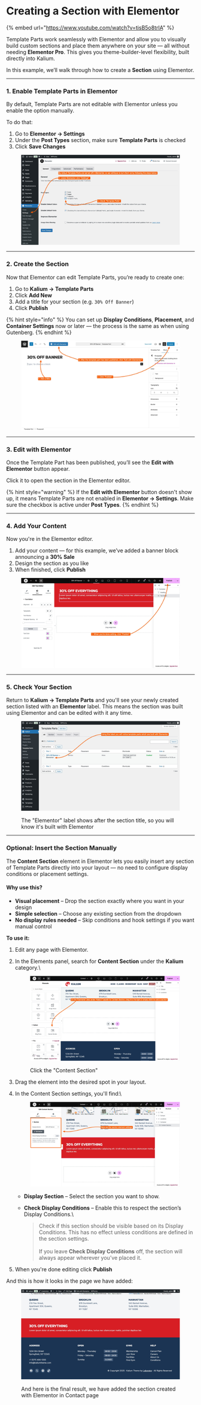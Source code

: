 # Creating a Section with Elementor

{% embed url="https://www.youtube.com/watch?v=tisB5o8trIA" %}

Template Parts work seamlessly with Elementor and allow you to visually build custom sections and place them anywhere on your site — all without needing **Elementor Pro**. This gives you theme-builder-level flexibility, built directly into Kalium.

In this example, we’ll walk through how to create a **Section** using Elementor.&#x20;

***

### 1. Enable Template Parts in Elementor

By default, Template Parts are not editable with Elementor unless you enable the option manually.

To do that:

1. Go to **Elementor → Settings**
2. Under the **Post Types** section, make sure **Template Parts** is checked
3. Click **Save Changes**

<figure><img src="../../../.gitbook/assets/elementor-1.jpg" alt=""><figcaption></figcaption></figure>

***

### 2. Create the Section

Now that Elementor can edit Template Parts, you’re ready to create one:

1. Go to **Kalium → Template Parts**
2. Click **Add New**
3. Add a title for your section (e.g. `30% Off Banner`)
4. Click **Publish**

{% hint style="info" %}
&#x20;You can set up **Display Conditions**, **Placement**, and **Container Settings** now or later — the process is the same as when using Gutenberg.
{% endhint %}

<figure><img src="../../../.gitbook/assets/elementor.jpg" alt=""><figcaption></figcaption></figure>

***

### 3. Edit with Elementor

Once the Template Part has been published, you’ll see the **Edit with Elementor** button appear.

Click it to open the section in the Elementor editor.

{% hint style="warning" %}
If the **Edit with Elementor** button doesn't show up, it means Template Parts are not enabled in **Elementor → Settings**. Make sure the checkbox is active under **Post Types**.
{% endhint %}

***

### 4. Add Your Content

Now you're in the Elementor editor.

1. Add your content — for this example, we’ve added a banner block announcing a **30% Sale**
2. Design the section as you like
3. When finished, click **Publish**

<figure><img src="../../../.gitbook/assets/elementorr-1.jpg" alt=""><figcaption></figcaption></figure>

***

### 5. Check Your Section

Return to **Kalium → Template Parts** and you'll see your newly created section listed with an **Elementor** label. This means the section was built using Elementor and can be edited with it any time.

<figure><img src="../../../.gitbook/assets/elementorr-2.jpg" alt=""><figcaption><p>The "Elementor" label shows after the section title, so you will know it's built with Elementor</p></figcaption></figure>

***

### Optional: Insert the Section Manually

The **Content Section** element in Elementor lets you easily insert any section of Template Parts directly into your layout — no need to configure display conditions or placement settings.

#### Why use this?

* **Visual placement** – Drop the section exactly where you want in your design
* **Simple selection** – Choose any existing section from the dropdown
* **No display rules needed** – Skip conditions and hook settings if you want manual control

**To use it:**

1. Edit any page with Elementor.
2.  In the Elements panel, search for **Content Section** under the **Kalium** category.\


    <figure><img src="../../../.gitbook/assets/elementor-2.jpg" alt=""><figcaption><p>Click the "Content Section"</p></figcaption></figure>
3. Drag the element into the desired spot in your layout.
4.  In the Content Section settings, you'll find:\


    <figure><img src="../../../.gitbook/assets/elementor-widget-2.jpg" alt=""><figcaption></figcaption></figure>

    * **Display Section** – Select the section you want to show.
    *   **Check Display Conditions** – Enable this to respect the section’s Display Conditions.\


        > Check if this section should be visible based on its Display Conditions. This has no effect unless conditions are defined in the section settings.\
        > \
        > If you leave **Check Display Conditions** off, the section will always appear wherever you’ve placed it.
5. When you're done editing click **Publish**

And this is how it looks in the page we have added:

<figure><img src="../../../.gitbook/assets/elementor-widget.jpg" alt=""><figcaption><p>And here is the final result, we have added the section created with Elementor in Contact page</p></figcaption></figure>
